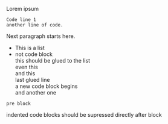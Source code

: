 Lorem ipsum

```
Code line 1
another line of code.
```

Next paragraph starts here.

  - This is a list
  - not code block  
    this should be glued to the list  
    even this  
    and this  
    last glued line  
    a new code block begins  
    and another one

```
pre block
```

  
indented code blocks should be supressed directly after block
